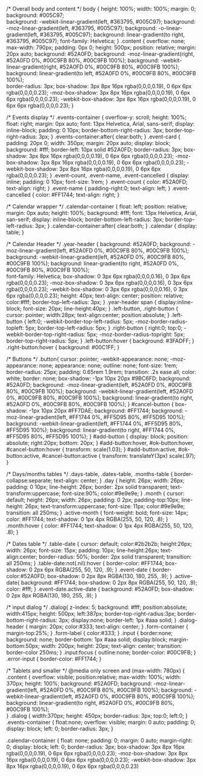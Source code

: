 /* Overall body and content */
body { 
  height: 100%;
  width: 100%;
  margin: 0;
  background: #005C97;    
  background: -webkit-linear-gradient(left, #363795, #005C97);
  background: -moz-linear-gradient(left, #363795, #005C97);
  background: -o-linear-gradient(left, #363795, #005C97);
  background: linear-gradient(to right, #363795, #005C97); 
  font-family: Helvetica;
} 
.content {
  overflow: none;
  max-width: 790px;
  padding: 0px 0;
  height: 500px;
  position: relative;
  margin: 20px auto;
  background: #52A0FD;
  background: -moz-linear-gradient(right,  #52A0FD 0%, #00C9FB 80%, #00C9FB 100%);
  background: -webkit-linear-gradient(right,  #52A0FD 0%, #00C9FB 80%, #00C9FB 100%);
  background: linear-gradient(to left,  #52A0FD 0%, #00C9FB 80%, #00C9FB 100%);    
  border-radius: 3px;
  box-shadow: 3px 8px 16px rgba(0,0,0,0.19), 0 6px 6px rgba(0,0,0,0.23);
  -moz-box-shadow: 3px 8px 16px rgba(0,0,0,0.19), 0 6px 6px rgba(0,0,0,0.23);
  -webkit-box-shadow: 3px 8px 16px rgba(0,0,0,0.19), 0 6px 6px rgba(0,0,0,0.23);
}

/*  Events display */
.events-container {
  overflow-y: scroll;
  height: 100%;
  float: right;
  margin: 0px auto; 
  font: 13px Helvetica, Arial, sans-serif; 
  display: inline-block; 
  padding: 0 10px;
  border-bottom-right-radius: 3px;
  border-top-right-radius: 3px;
}
.events-container:after{
  clear:both;
}
.event-card {
  padding: 20px 0;
  width: 350px;
  margin: 20px auto;
  display: block;
  background: #fff;
  border-left: 10px solid #52A0FD;
  border-radius: 3px;
  box-shadow: 3px 8px 16px rgba(0,0,0,0.19), 0 6px 6px rgba(0,0,0,0.23);
  -moz-box-shadow: 3px 8px 16px rgba(0,0,0,0.19), 0 6px 6px rgba(0,0,0,0.23);
  -webkit-box-shadow: 3px 8px 16px rgba(0,0,0,0.19), 0 6px 6px rgba(0,0,0,0.23);
}
.event-count, .event-name, .event-cancelled {
  display: inline;
  padding: 0 10px;
  font-size: 1rem;
}
.event-count {
  color: #52A0FD;
  text-align: right;
}
.event-name {
  padding-right:0;
  text-align: left;
}
.event-cancelled {
  color: #FF1744;
  text-align: right;
}

/*  Calendar wrapper */
.calendar-container  { 
  float: left;
  position: relative;
  margin: 0px auto; 
  height: 100%;
  background: #fff;
  font: 13px Helvetica, Arial, san-serif; 
  display: inline-block; 
  border-bottom-left-radius: 3px;
  border-top-left-radius: 3px;
}
.calendar-container:after{
  clear:both;
}
.calendar {
  display: table;
}

/* Calendar Header */
.year-header { 
  background: #52A0FD;
  background: -moz-linear-gradient(left,  #52A0FD 0%, #00C9FB 80%, #00C9FB 100%);
  background: -webkit-linear-gradient(left,  #52A0FD 0%, #00C9FB 80%, #00C9FB 100%);
  background: linear-gradient(to right,  #52A0FD 0%, #00C9FB 80%, #00C9FB 100%);    
  font-family: Helvetica;
  box-shadow: 0 3px 6px rgba(0,0,0,0.16), 0 3px 6px rgba(0,0,0,0.23);
  -moz-box-shadow: 0 3px 6px rgba(0,0,0,0.16), 0 3px 6px rgba(0,0,0,0.23);
  -webkit-box-shadow: 0 3px 6px rgba(0,0,0,0.16), 0 3px 6px rgba(0,0,0,0.23);
  height: 40px; 
  text-align: center;
  position: relative; 
  color:#fff; 
  border-top-left-radius: 3px;
} 
.year-header span { 
  display:inline-block; 
  font-size: 20px;
  line-height:40px; 
}
.left-button, .right-button { 
  cursor: pointer;
  width:28px; 
  text-align:center; 
  position:absolute; 
} 
.left-button { 
  left:0; 
  -webkit-border-top-left-radius: 5px; 
  -moz-border-radius-topleft: 5px; 
  border-top-left-radius: 5px; 
} 
.right-button { 
  right:0; 
  top:0; 
  -webkit-border-top-right-radius: 5px; 
  -moz-border-radius-topright: 5px; 
  border-top-right-radius: 5px; 
} 
.left-button:hover {
  background: #3FADFF;
}
.right-button:hover { 
  background: #00C1FF;
}

/* Buttons */
.button{
  cursor: pointer;
  -webkit-appearance: none;
  -moz-appearance: none;
  appearance: none;
  outline: none;
  font-size: 1rem;
  border-radius: 25px;
  padding: 0.65rem 1.9rem;
  transition: .2s ease all;
  color: white;
  border: none;
  box-shadow: -1px 10px 20px #9BC6FD;
  background: #52A0FD;
  background: -moz-linear-gradient(left,  #52A0FD 0%, #00C9FB 80%, #00C9FB 100%);
  background: -webkit-linear-gradient(left,  #52A0FD 0%, #00C9FB 80%, #00C9FB 100%);
  background: linear-gradient(to right,  #52A0FD 0%, #00C9FB 80%, #00C9FB 100%);
}
#cancel-button {
  box-shadow: -1px 10px 20px #FF7DAE;
  background: #FF1744;
  background: -moz-linear-gradient(left,  #FF1744 0%, #FF5D95 80%, #FF5D95 100%);
  background: -webkit-linear-gradient(left,  #FF1744 0%, #FF5D95 80%, #FF5D95 100%);
  background: linear-gradient(to right,  #FF1744 0%, #FF5D95 80%, #FF5D95 100%);
}
#add-button {
  display: block;
  position: absolute;
  right:20px;
  bottom: 20px;
}
#add-button:hover, #ok-button:hover, #cancel-button:hover {
  transform: scale(1.03);
}
#add-button:active, #ok-button:active, #cancel-button:active {
  transform: translateY(3px) scale(.97);
}

/* Days/months tables */
.days-table, .dates-table, .months-table { 
  border-collapse:separate; 
  text-align: center;
} 
.day { 
  height: 26px;
  width: 26px;
  padding: 0 10px;
  line-height: 26px; 
  border: 2px solid transparent;
  text-transform:uppercase; 
  font-size:90%; 
  color:#9e9e9e; 
} 
.month {
  cursor: default;
  height: 26px;
  width: 26px;
  padding: 0 2px;
  padding-top:10px;
  line-height: 26px; 
  text-transform:uppercase; 
  font-size: 11px; 
  color:#9e9e9e; 
  transition: all 250ms;
}
.active-month {
  font-weight: bold;
  font-size: 14px;
  color: #FF1744;
  text-shadow: 0 1px 4px RGBA(255, 50, 120, .8);
}
.month:hover {
  color: #FF1744;
  text-shadow: 0 1px 4px RGBA(255, 50, 120, .8);
}

/*  Dates table */
.table-date {
  cursor: default;
  color:#2b2b2b; 
  height:26px;
  width: 26px;
  font-size: 15px;
  padding: 10px;
  line-height:26px; 
  text-align:center; 
  border-radius: 50%;
  border: 2px solid transparent;
  transition: all 250ms;
}
.table-date:not(.nil):hover { 
  border-color: #FF1744;
  box-shadow: 0 2px 6px RGBA(255, 50, 120, .9);
}
.event-date {
  border-color:#52A0FD;
  box-shadow: 0 2px 8px RGBA(130, 180, 255, .9);
}
.active-date{ 
  background: #FF1744;
  box-shadow: 0 2px 8px RGBA(255, 50, 120, .9);
  color: #fff;
}
.event-date.active-date {
  background: #52A0FD;
  box-shadow: 0 2px 8px RGBA(130, 180, 255, .9);
}

/* input dialog */
.dialog{
  z-index: 5;
  background: #fff;
  position:absolute;
  width:415px;
  height: 500px;
  left:387px;
  border-top-right-radius:3px;
  border-bottom-right-radius: 3px;
  display:none;
  border-left: 1px #aaa solid;
}
.dialog-header {
  margin: 20px;
  color:#333;
  text-align: center;
}
.form-container {
  margin-top:25%;
}
.form-label {
  color:#333;
}
.input {
  border:none;
  background: none;
  border-bottom: 1px #aaa solid;
  display:block;
  margin-bottom:50px;
  width: 200px;
  height: 20px;
  text-align: center;
  transition: border-color 250ms;
}
.input:focus {
  outline:none;
  border-color: #00C9FB;
}
.error-input {
  border-color: #FF1744;
}

/* Tablets and smaller */
@media only screen and (max-width: 780px) {
  .content {
      overflow: visible;
      position:relative;
      max-width: 100%;
      width: 370px;
      height: 100%;
      background: #52A0FD;
      background: -moz-linear-gradient(left,  #52A0FD 0%, #00C9FB 80%, #00C9FB 100%);
      background: -webkit-linear-gradient(left,  #52A0FD 0%, #00C9FB 80%, #00C9FB 100%);
      background: linear-gradient(to right,  #52A0FD 0%, #00C9FB 80%, #00C9FB 100%);  
  }
  .dialog {
      width:370px;
      height: 450px;
      border-radius: 3px;
      top:0;
      left:0;
  }
  .events-container {
      float:none;
      overflow: visible;
      margin: 0 auto;
      padding: 0;
      display: block;
      left: 0;
      border-radius: 3px;
  }

  .calendar-container {
      float: none;
      padding: 0;
      margin: 0 auto;
      margin-right: 0;
      display: block;
      left: 0;
      border-radius: 3px;
      box-shadow: 3px 8px 16px rgba(0,0,0,0.19), 0 6px 6px rgba(0,0,0,0.23);
      -moz-box-shadow: 3px 8px 16px rgba(0,0,0,0.19), 0 6px 6px rgba(0,0,0,0.23);
      -webkit-box-shadow: 3px 8px 16px rgba(0,0,0,0.19), 0 6px 6px rgba(0,0,0,0.23)